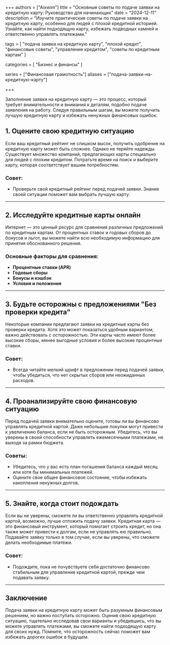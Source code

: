 +++
authors = ["Aixwim"]
title = "Основные советы по подаче заявки на кредитную карту: Руководство для начинающих"
date = "2024-12-11"
description = "Изучите практические советы по подаче заявки на кредитную карту, особенно для людей с плохой кредитной историей. Узнайте, как найти подходящую карту, избежать подводных камней и ответственно управлять платежами."

tags = [
  "подача заявки на кредитную карту",
  "плохой кредит",
  "финансовые советы",
  "управление кредитом",
  "советы по кредитным картам"
]

categories = [
  "Бизнес и финансы"
]

series = ["Финансовая грамотность"]
aliases = ["подача-заявки-на-кредитную-карту"]

+++

Заполнение заявки на кредитную карту — это процесс, который требует внимательности и внимания к деталям, подобно подаче заявления на работу. Следуя правильным шагам, вы можете получить лучшую кредитную карту и избежать ненужных финансовых ошибок.

<!--more-->

## 1. Оцените свою кредитную ситуацию  

Если ваш кредитный рейтинг не слишком высок, получить одобрение на кредитную карту может быть сложнее. Однако не теряйте надежды. Существует множество компаний, предлагающих карты специально для людей с плохим кредитом. Потратьте время на поиск и выберите карту, которая соответствует вашим потребностям.

### Совет:
- Проверьте свой кредитный рейтинг перед подачей заявки. Знание своей ситуации поможет вам выбрать лучшую карту.

---

## 2. Исследуйте кредитные карты онлайн  

Интернет — это ценный ресурс для сравнения различных предложений по кредитным картам. От процентных ставок и годовых сборов до бонусов и льгот, вы можете найти всю необходимую информацию для принятия обоснованного решения.

### Основные факторы для сравнения:
- **Процентные ставки (APR)**
- **Годовые сборы**
- **Бонусы и кэшбэк**
- **Условия и положения**

---

## 3. Будьте осторожны с предложениями "Без проверки кредита"  

Некоторые компании предлагают заявки на кредитные карты без проверки кредита. Хотя это может показаться удобным вариантом, важно действовать с осторожностью. Эти карты часто имеют более высокие сборы, менее выгодные условия и более высокие процентные ставки.

### Совет:
- Всегда читайте мелкий шрифт в предложении перед подачей заявки, чтобы убедиться, что нет скрытых сборов или неожиданных расходов.

---

## 4. Проанализируйте свою финансовую ситуацию  

Перед подачей заявки внимательно оцените, готовы ли вы финансово управлять кредитной картой. Даже небольшие покупки могут привести к увеличению баланса, если не быть осторожным. Убедитесь, что вы уверены в своей способности управлять ежемесячными платежами, не выходя за рамки бюджета.

### Советы:
- Убедитесь, что у вас есть план погашения баланса каждый месяц или хотя бы минимальных платежей.
- Оцените свое общее финансовое состояние, чтобы избежать накопления ненужных долгов.

---

## 5. Знайте, когда стоит подождать  

Если вы не уверены, сможете ли вы ответственно управлять кредитной картой, возможно, лучше отложить подачу заявки. Кредитная карта — это финансовый инструмент, который помогает строить кредит, но она также может привести к долгам, если не управлять ею правильно. Подавайте заявку только в том случае, если вы уверены, что сможете делать необходимые платежи.

### Совет:
- Подождите, пока не почувствуете себя достаточно финансово стабильным для управления кредитной картой, прежде чем подавать заявку.

---

## Заключение  

Подача заявки на кредитную карту может быть разумным финансовым решением, но важно поступать осторожно. Оценив свою кредитную ситуацию, тщательно исследовав свои варианты и убедившись, что вы можете управлять платежами, вы сможете найти подходящую карту для своих нужд. Помните, что осторожность сейчас поможет вам избежать дорогих ошибок в будущем.
